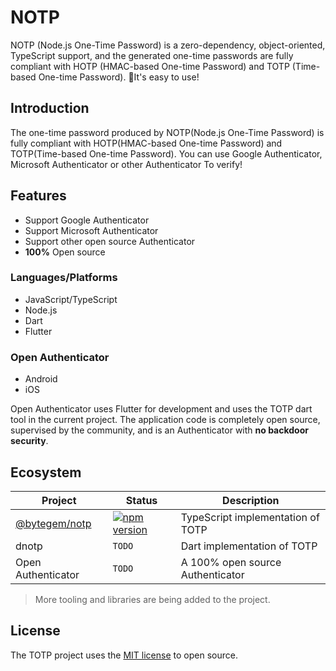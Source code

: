 # NOTP

NOTP (Node.js One-Time Password) is a zero-dependency, object-oriented, TypeScript support, and the generated one-time passwords are fully compliant with HOTP (HMAC-based One-time Password) and TOTP (Time-based One-time Password). 🚀It's easy to use!

## Introduction

The one-time password produced by NOTP(Node.js One-Time Password) is fully compliant with HOTP(HMAC-based One-time Password) and TOTP(Time-based One-time Password). You can use Google Authenticator, Microsoft Authenticator or other Authenticator To verify!

## Features

 * Support Google Authenticator
 * Support Microsoft Authenticator
 * Support other open source Authenticator
 * **100%** Open source

### Languages/Platforms

 * JavaScript/TypeScript
 * Node.js
 * Dart
 * Flutter

### Open Authenticator

 * Android
 * iOS

Open Authenticator uses Flutter for development and uses the TOTP dart tool in the current project. The application code is completely open source, supervised by the community, and is an Authenticator with **no backdoor security**.

## Ecosystem

| Project | Status | Description |
|---------|--------|-------------|
| [@bytegem/notp](https://github.com/bytegem/notp/typescript) | [![npm version](https://badge.fury.io/js/%40bytegem%2Fnotp.svg)](https://www.npmjs.com/package/@bytegem/totp) | TypeScript implementation of TOTP |
| dnotp | `TODO` | Dart implementation of TOTP |
| Open Authenticator | `TODO` | A 100% open source Authenticator |

> More tooling and libraries are being added to the project.

## License

The TOTP project uses the [MIT license](LICENSE) to open source.
